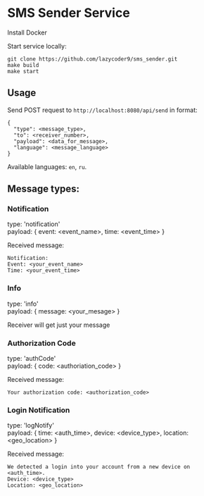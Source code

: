 # SMS Sender Service

Install Docker

Start service locally:
```
git clone https://github.com/lazycoder9/sms_sender.git
make build
make start
```

## Usage
Send POST request to `http://localhost:8080/api/send` in format:
```
{
  "type": <message_type>,
  "to": <receiver_number>,
  "payload": <data_for_message>,
  "language": <message_language>
}
```

Available languages: `en`, `ru`.

## Message types:
### Notification
type: 'notification'  
payload: { event: <event_name>, time: <event_time> }

Received message:
```
Notification:
Event: <your_event_name>
Time: <your_event_time>
```

### Info
type: 'info'  
payload: { message: <your_mesage> }

Receiver will get just your message

### Authorization Code
type: 'authCode'  
payload: { code: <authoriation_code> }

Received message:
```
Your authorization code: <authorization_code>
```

### Login Notification
type: 'logNotify'  
payload: { time: <auth_time>, device: <device_type>, location: <geo_location> }

Received message:
```
We detected a login into your account from a new device on <auth_time>.
Device: <device_type>
Location: <geo_location>
```
